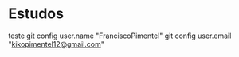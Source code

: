# Estudos
teste 
git config user.name "FranciscoPimentel"
git config user.email "kikopimentel12@gmail.com"